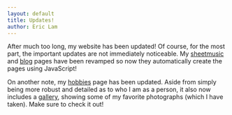 ```yaml
---
layout: default
title: Updates!
author: Eric Lam
---
```

After much too long, my website has been updated! Of course, for the most part, the important updates are not immediately noticeable. My <a href="/hobbies/sheetmusic">sheetmusic</a> and <a href="/blog">blog</a> pages have been revamped so now they automatically create the pages using JavaScript!

On another note, my <a href="/hobbies">hobbies</a> page has been updated. Aside from simply being more robust and detailed as to who I am as a person, it also now includes a <a href="/hobbies/gallery">gallery</a>, showing some of my favorite photographs (which I have taken). Make sure to check it out!